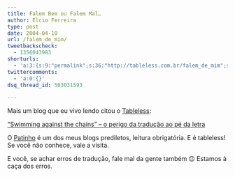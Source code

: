 ```yaml
---
title: Falem Bem ou Falem Mal…
author: Elcio Ferreira
type: post
date: 2004-04-10
url: /falem_de_mim/
tweetbackscheck:
  - 1356043983
shorturls:
  - 'a:3:{s:9:"permalink";s:36:"http://tableless.com.br/falem_de_mim";s:7:"tinyurl";s:26:"http://tinyurl.com/3dwje2q";s:4:"isgd";s:19:"http://is.gd/EMQ5La";}'
twittercomments:
  - 'a:0:{}'
dsq_thread_id: 503031593

---
```

Mais um blog que eu vivo lendo citou o [Tableless][1]:
              
 [&#8220;Swimming against the chains&#8221; &#8211; o perigo da tradução ao pé da letra][2]
              
O [Patinho][3] é um dos meus blogs prediletos, leitura obrigatória. E é tableless! Se você não conhece, vale a visita.
              
E você, se achar erros de tradução, fale mal da gente também 😉 Estamos à caça dos erros.

 [1]: http://tableless.com.br
 [2]: http://www.ana.beskow.nom.br/index.php?p=318&c=1
 [3]: http://www.ana.beskow.nom.br/